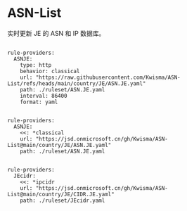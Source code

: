 
# ASN-List

实时更新 JE 的 ASN 和 IP 数据库。

<pre><code class="language-javascript">
rule-providers:
  ASNJE:
    type: http
    behavior: classical
    url: "https://raw.githubusercontent.com/Kwisma/ASN-List/refs/heads/main/country/JE/ASN.JE.yaml"
    path: ./ruleset/ASN.JE.yaml
    interval: 86400
    format: yaml
</code></pre>

<pre><code class="language-javascript">
rule-providers:
  ASNJE:
    <<: *classical
    url: "https://jsd.onmicrosoft.cn/gh/Kwisma/ASN-List@main/country/JE/ASN.JE.yaml"
    path: ./ruleset/ASN.JE.yaml
</code></pre>

<pre><code class="language-javascript">
rule-providers:
  JEcidr:
    <<: *ipcidr
    url: "https://jsd.onmicrosoft.cn/gh/Kwisma/ASN-List@main/country/JE/CIDR.JE.yaml"
    path: ./ruleset/JEcidr.yaml
</code></pre>